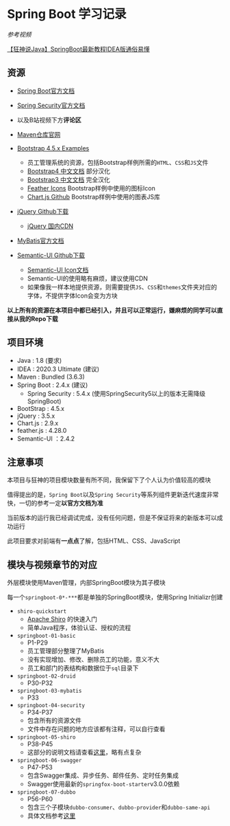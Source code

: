 # Spring Boot 学习记录

*参考视频*

[【狂神说Java】SpringBoot最新教程IDEA版通俗易懂](https://www.bilibili.com/video/BV1PE411i7CV)

## 资源

- [Spring Boot官方文档](https://docs.spring.io/spring-boot/docs/current/reference/html/)

- [Spring Security官方文档](https://docs.spring.io/spring-security/site/docs/5.4.2/reference/html5/)

- 以及B站视频下方**评论区**

- [Maven仓库官网](https://mvnrepository.com/)

- [Bootstrap 4.5.x Examples](https://getbootstrap.com/docs/4.5/examples/)
    - 员工管理系统的资源，包括Bootstrap样例所需的`HTML`、`CSS`和`JS`文件
    - [Bootstrap4 中文文档](https://v4.bootcss.com/docs/getting-started/introduction/) 部分汉化
    - [Bootstrap3 中文文档](https://v3.bootcss.com/css/) 完全汉化
    - [Feather Icons](https://github.com/feathericons/feather) Bootstrap样例中使用的图标Icon
    - [Chart.js Github](https://github.com/chartjs/Chart.js/releases/tag/v2.9.4) Bootstrap样例中使用的图表JS库
- [jQuery Github下载](https://github.com/jquery/jquery/releases)
    - [jQuery 国内CDN](https://www.bootcdn.cn/jquery/)
- [MyBatis官方文档](https://mybatis.org/mybatis-3/zh/index.html)
- [Semantic-UI Github下载](https://github.com/semantic-org/semantic-ui)
    - [Semantic-UI Icon文档](https://semantic-ui.com/elements/icon.html)
    - Semantic-UI的使用略有麻烦，建议使用CDN
    - 如果像我一样本地提供资源，则需要提供`JS`、`CSS`和`themes`文件夹对应的字体，不提供字体Icon会变为方块

**以上所有的资源在本项目中都已经引入，并且可以正常运行，嫌麻烦的同学可以直接从我的Repo下载**

## 项目环境

- Java : 1.8 (要求)
- IDEA : 2020.3 Ultimate (建议)
- Maven : Bundled (3.6.3)
- Spring Boot : 2.4.x (建议)
    - Spring Security : 5.4.x (使用SpringSecurity5以上的版本无需降级SpringBoot)
- BootStrap : 4.5.x
- jQuery : 3.5.x
- Chart.js : 2.9.x
- feather.js : 4.28.0
- Semantic-UI ：2.4.2

## 注意事项

本项目与狂神的项目模块数量有所不同，我保留下了个人认为价值较高的模块

值得提出的是，`Spring Boot`以及`Spring Security`等系列组件更新迭代速度非常快，一切的参考一定**以官方文档为准**

当前版本的运行我已经调试完成，没有任何问题，但是不保证将来的新版本可以成功运行

此项目要求对前端有**一点点**了解，包括HTML、CSS、JavaScript

## 模块与视频章节的对应

外层模块使用Maven管理，内部SpringBoot模块为其子模块

每一个`springboot-0*-***`都是单独的SpringBoot模块，使用Spring Initializr创建

- `shiro-quickstart`
    - [Apache Shiro](https://shiro.apache.org/index.html) 的快速入门
    - 简单Java程序，体验认证、授权的流程
- `springboot-01-basic`
    - P1-P29
    - 员工管理部分整理了MyBatis
    - 没有实现增加、修改、删除员工的功能，意义不大
    - 员工和部门的表结构和数据位于`sql`目录下
- `springboot-02-druid`
    - P30-P32
- `springboot-03-mybatis`
    - P33
- `springboot-04-security`
    - P34-P37
    - 包含所有的资源文件
    - 文件中存在问题的地方应该都有注释，可以自行查看
- `springboot-05-shiro`
    - P38-P45
    - 这部分的说明文档请查看[这里](./springboot-05-shiro/README.md)，略有点复杂
- `springboot-06-swagger`
    - P47-P53
    - 包含Swagger集成、异步任务、邮件任务、定时任务集成
    - Swagger使用最新的`springfox-boot-starter`v3.0.0依赖
- `springboot-07-dubbo`
    - P56-P60
    - 包含三个子模块`dubbo-consumer`、`dubbo-provider`和`dubbo-same-api`
    - 具体文档参考[这里](./springboot-07-dubbo/README.md)